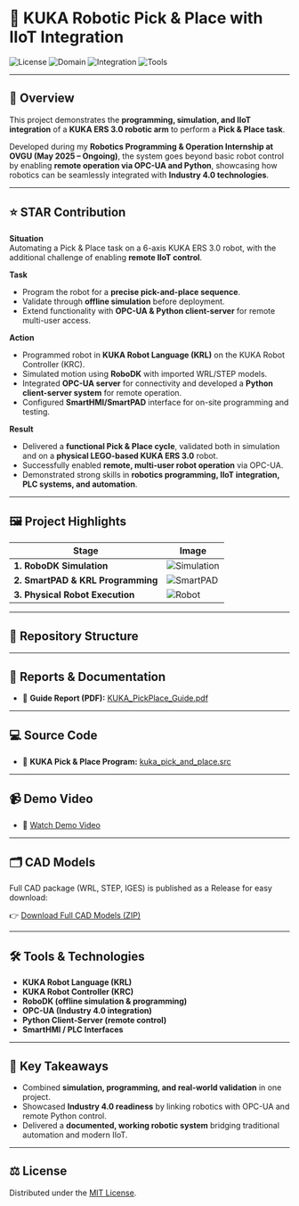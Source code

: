 # 🤖 KUKA Robotic Pick & Place with IIoT Integration

![License](https://img.shields.io/badge/License-MIT-blue)
![Domain](https://img.shields.io/badge/Domain-Robotics%20%26%20Automation-brightgreen)
![Integration](https://img.shields.io/badge/Integration-IIoT%20(OPC--UA)-orange)
![Tools](https://img.shields.io/badge/Tools-KRL%2C%20RoboDK%2C%20Python-blueviolet)

---

## 📌 Overview
This project demonstrates the **programming, simulation, and IIoT integration** of a **KUKA ERS 3.0 robotic arm** to perform a **Pick & Place task**.  

Developed during my **Robotics Programming & Operation Internship at OVGU (May 2025 – Ongoing)**, the system goes beyond basic robot control by enabling **remote operation via OPC-UA and Python**, showcasing how robotics can be seamlessly integrated with **Industry 4.0 technologies**.

---

## ⭐ STAR Contribution

**Situation**  
Automating a Pick & Place task on a 6-axis KUKA ERS 3.0 robot, with the additional challenge of enabling **remote IIoT control**.  

**Task**  
- Program the robot for a **precise pick-and-place sequence**.  
- Validate through **offline simulation** before deployment.  
- Extend functionality with **OPC-UA & Python client-server** for remote multi-user access.  

**Action**  
- Programmed robot in **KUKA Robot Language (KRL)** on the KUKA Robot Controller (KRC).  
- Simulated motion using **RoboDK** with imported WRL/STEP models.  
- Integrated **OPC-UA server** for connectivity and developed a **Python client-server system** for remote operation.  
- Configured **SmartHMI/SmartPAD** interface for on-site programming and testing.  

**Result**  
- Delivered a **functional Pick & Place cycle**, validated both in simulation and on a **physical LEGO-based KUKA ERS 3.0** robot.  
- Successfully enabled **remote, multi-user robot operation** via OPC-UA.  
- Demonstrated strong skills in **robotics programming, IIoT integration, PLC systems, and automation**.  

---

## 🖼️ Project Highlights

| Stage | Image |
|-------|-------|
| **1. RoboDK Simulation** | ![Simulation](docs/figures/01_RoboDK_Simulation.png) |
| **2. SmartPAD & KRL Programming** | ![SmartPAD](docs/figures/02_KRL_SmartPAD.png) |
| **3. Physical Robot Execution** | ![Robot](docs/figures/03_Physical_Robot.png) |

---

## 📂 Repository Structure

---

## 📑 Reports & Documentation
- 📕 **Guide Report (PDF):** [KUKA_PickPlace_Guide.pdf](docs/reports/KUKA_PickPlace_Guide.pdf)

---

## 💻 Source Code
- 📝 **KUKA Pick & Place Program:** [kuka_pick_and_place.src](src/kuka_pick_and_place.src)

---

## 📹 Demo Video
- 🎥 [Watch Demo Video](media/kuka_pick_place_demo.mp4) 


---

## 🗂️ CAD Models
Full CAD package (WRL, STEP, IGES) is published as a Release for easy download:

👉 [Download Full CAD Models (ZIP)](../../releases/latest/download/KUKA_ERS3.0_FullModels_v1.0.zip)

---

## 🛠️ Tools & Technologies
- **KUKA Robot Language (KRL)**  
- **KUKA Robot Controller (KRC)**  
- **RoboDK (offline simulation & programming)**  
- **OPC-UA (Industry 4.0 integration)**  
- **Python Client-Server (remote control)**  
- **SmartHMI / PLC Interfaces**  

---

## 🔑 Key Takeaways
- Combined **simulation, programming, and real-world validation** in one project.  
- Showcased **Industry 4.0 readiness** by linking robotics with OPC-UA and remote Python control.  
- Delivered a **documented, working robotic system** bridging traditional automation and modern IIoT.  

---

## ⚖️ License
Distributed under the [MIT License](LICENSE).
